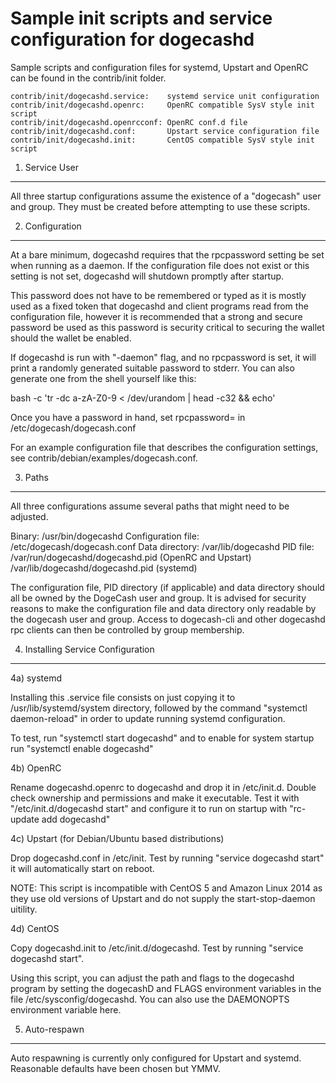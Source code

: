 Sample init scripts and service configuration for dogecashd
==========================================================

Sample scripts and configuration files for systemd, Upstart and OpenRC
can be found in the contrib/init folder.

    contrib/init/dogecashd.service:    systemd service unit configuration
    contrib/init/dogecashd.openrc:     OpenRC compatible SysV style init script
    contrib/init/dogecashd.openrcconf: OpenRC conf.d file
    contrib/init/dogecashd.conf:       Upstart service configuration file
    contrib/init/dogecashd.init:       CentOS compatible SysV style init script

1. Service User
---------------------------------

All three startup configurations assume the existence of a "dogecash" user
and group.  They must be created before attempting to use these scripts.

2. Configuration
---------------------------------

At a bare minimum, dogecashd requires that the rpcpassword setting be set
when running as a daemon.  If the configuration file does not exist or this
setting is not set, dogecashd will shutdown promptly after startup.

This password does not have to be remembered or typed as it is mostly used
as a fixed token that dogecashd and client programs read from the configuration
file, however it is recommended that a strong and secure password be used
as this password is security critical to securing the wallet should the
wallet be enabled.

If dogecashd is run with "-daemon" flag, and no rpcpassword is set, it will
print a randomly generated suitable password to stderr.  You can also
generate one from the shell yourself like this:

bash -c 'tr -dc a-zA-Z0-9 < /dev/urandom | head -c32 && echo'

Once you have a password in hand, set rpcpassword= in /etc/dogecash/dogecash.conf

For an example configuration file that describes the configuration settings,
see contrib/debian/examples/dogecash.conf.

3. Paths
---------------------------------

All three configurations assume several paths that might need to be adjusted.

Binary:              /usr/bin/dogecashd
Configuration file:  /etc/dogecash/dogecash.conf
Data directory:      /var/lib/dogecashd
PID file:            /var/run/dogecashd/dogecashd.pid (OpenRC and Upstart)
                     /var/lib/dogecashd/dogecashd.pid (systemd)

The configuration file, PID directory (if applicable) and data directory
should all be owned by the DogeCash user and group.  It is advised for security
reasons to make the configuration file and data directory only readable by the
dogecash user and group.  Access to dogecash-cli and other dogecashd rpc clients
can then be controlled by group membership.

4. Installing Service Configuration
-----------------------------------

4a) systemd

Installing this .service file consists on just copying it to
/usr/lib/systemd/system directory, followed by the command
"systemctl daemon-reload" in order to update running systemd configuration.

To test, run "systemctl start dogecashd" and to enable for system startup run
"systemctl enable dogecashd"

4b) OpenRC

Rename dogecashd.openrc to dogecashd and drop it in /etc/init.d.  Double
check ownership and permissions and make it executable.  Test it with
"/etc/init.d/dogecashd start" and configure it to run on startup with
"rc-update add dogecashd"

4c) Upstart (for Debian/Ubuntu based distributions)

Drop dogecashd.conf in /etc/init.  Test by running "service dogecashd start"
it will automatically start on reboot.

NOTE: This script is incompatible with CentOS 5 and Amazon Linux 2014 as they
use old versions of Upstart and do not supply the start-stop-daemon uitility.

4d) CentOS

Copy dogecashd.init to /etc/init.d/dogecashd. Test by running "service dogecashd start".

Using this script, you can adjust the path and flags to the dogecashd program by
setting the dogecashD and FLAGS environment variables in the file
/etc/sysconfig/dogecashd. You can also use the DAEMONOPTS environment variable here.

5. Auto-respawn
-----------------------------------

Auto respawning is currently only configured for Upstart and systemd.
Reasonable defaults have been chosen but YMMV.
